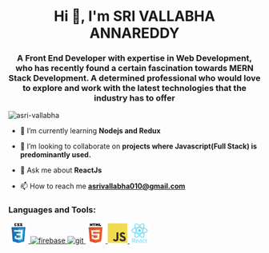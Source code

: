 <h1 align="center">Hi 👋, I'm SRI VALLABHA ANNAREDDY</h1>
<h3 align="center">A Front End Developer with expertise in Web Development, who has recently found a certain fascination towards MERN Stack Development. A determined professional who would love to explore and work with the latest technologies that the industry has to offer</h3>

<p align="left"> <img src="https://komarev.com/ghpvc/?username=asri-vallabha&label=Profile%20views&color=0e75b6&style=flat" alt="asri-vallabha" /> </p>

- 🌱 I’m currently learning **Nodejs and Redux**

- 👯 I’m looking to collaborate on **projects where Javascript(Full Stack) is predominantly used.**

- 💬 Ask me about **ReactJs**

- 📫 How to reach me **asrivallabha010@gmail.com**

<h3 align="left">Languages and Tools:</h3>
<p align="left"> <a href="https://www.w3schools.com/css/" target="_blank" rel="noreferrer"> <img src="https://raw.githubusercontent.com/devicons/devicon/master/icons/css3/css3-original-wordmark.svg" alt="css3" width="40" height="40"/> </a> <a href="https://firebase.google.com/" target="_blank" rel="noreferrer"> <img src="https://www.vectorlogo.zone/logos/firebase/firebase-icon.svg" alt="firebase" width="40" height="40"/> </a> <a href="https://git-scm.com/" target="_blank" rel="noreferrer"> <img src="https://www.vectorlogo.zone/logos/git-scm/git-scm-icon.svg" alt="git" width="40" height="40"/> </a> <a href="https://www.w3.org/html/" target="_blank" rel="noreferrer"> <img src="https://raw.githubusercontent.com/devicons/devicon/master/icons/html5/html5-original-wordmark.svg" alt="html5" width="40" height="40"/> </a> <a href="https://developer.mozilla.org/en-US/docs/Web/JavaScript" target="_blank" rel="noreferrer"> <img src="https://raw.githubusercontent.com/devicons/devicon/master/icons/javascript/javascript-original.svg" alt="javascript" width="40" height="40"/> </a> <a href="https://reactjs.org/" target="_blank" rel="noreferrer"> <img src="https://raw.githubusercontent.com/devicons/devicon/master/icons/react/react-original-wordmark.svg" alt="react" width="40" height="40"/> </a> </p>


